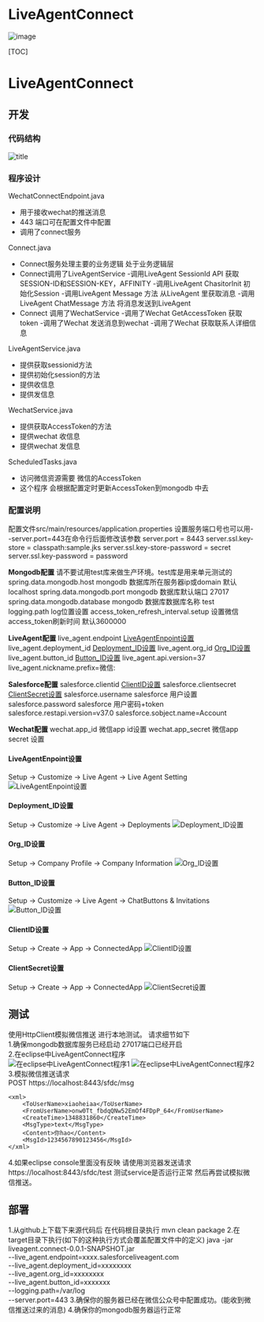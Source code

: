 
# LiveAgentConnect

![image](https://github.com/lingjianrui/blog/blob/master/images/LiveAgentConnect.gif)

[TOC]

# LiveAgentConnect

## 开发

### 代码结构
![title](https://github.com/lingjianrui/blog/blob/master/images/LiveAgentConnect-1.jpg)

### 程序设计
WechatConnectEndpoint.java

 - 用于接收wechat的推送消息
 - 443 端口可在配置文件中配置
 - 调用了connect服务

Connect.java

 - Connect服务处理主要的业务逻辑 处于业务逻辑层
 - Connect调用了LiveAgentService
   -调用LiveAgent SessionId API 获取SESSION-ID和SESSION-KEY，AFFINITY
   -调用LiveAgent ChasitorInit 初始化Session
   -调用LiveAgent Message 方法 从LiveAgent 里获取消息
   -调用LiveAgent ChatMessage 方法 将消息发送到LiveAgent
 - Connect 调用了WechatService
   -调用了Wechat GetAccessToken 获取token
   -调用了Wechat 发送消息到wechat
   -调用了Wechat 获取联系人详细信息

LiveAgentService.java

 - 提供获取sessionid方法
 - 提供初始化session的方法
 - 提供收信息
 - 提供发信息

WechatService.java

 - 提供获取AccessToken的方法
 - 提供wechat 收信息
 - 提供wechat 发信息

ScheduledTasks.java

 - 访问微信资源需要 微信的AccessToken
 - 这个程序 会根据配置定时更新AccessToken到mongodb 中去

### 配置说明
配置文件src/main/resources/application.properties
设置服务端口号也可以用--server.port=443在命令行后面修改该参数
server.port = 8443
server.ssl.key-store = classpath:sample.jks
server.ssl.key-store-password = secret
server.ssl.key-password = password 

**Mongodb配置** 
请不要试用test库来做生产环境。test库是用来单元测试的
spring.data.mongodb.host  mongodb 数据库所在服务器ip或domain 默认localhost
spring.data.mongodb.port  mongodb 数据库默认端口 27017
spring.data.mongodb.database mongodb 数据库数据库名称 test
logging.path log位置设置
access_token_refresh_interval.setup  设置微信access_token刷新时间 默认3600000 

**LiveAgent配置** 
live_agent.endpoint [LiveAgentEnpoint设置](https://github.com/lingjianrui/blog/blob/master/images/LiveAgentConnect-2.jpg)
live_agent.deployment_id [Deployment_ID设置](https://github.com/lingjianrui/blog/blob/master/images/LiveAgentConnect-3.jpg)
live_agent.org_id [Org_ID设置](https://github.com/lingjianrui/blog/blob/master/images/LiveAgentConnect-4.jpg)
live_agent.button_id [Button_ID设置](https://github.com/lingjianrui/blog/blob/master/images/LiveAgentConnect-5.jpg)
live_agent.api.version=37
live_agent.nickname.prefix=微信: 

**Salesforce配置**
salesforce.clientid [ClientID设置](https://github.com/lingjianrui/blog/blob/master/images/LiveAgentConnect-6.jpg)
salesforce.clientsecret [ClientSecret设置](https://github.com/lingjianrui/blog/blob/master/images/LiveAgentConnect-7.jpg)
salesforce.username salesforce 用户设置
salesforce.password salesforce 用户密码+token
salesforce.restapi.version=v37.0
salesforce.sobject.name=Account 

**Wechat配置**
wechat.app_id 微信app id设置
wechat.app_secret 微信app secret 设置 

#### LiveAgentEnpoint设置
Setup -> Customize -> Live Agent -> Live Agent Setting
![LiveAgentEnpoint设置](https://github.com/lingjianrui/blog/blob/master/images/LiveAgentConnect-8.jpg) 

#### Deployment_ID设置
Setup -> Customize -> Live Agent -> Deployments
![Deployment_ID设置](https://github.com/lingjianrui/blog/blob/master/images/LiveAgentConnect-9.jpg) 

#### Org_ID设置
Setup -> Company Profile -> Company Information
![Org_ID设置](https://github.com/lingjianrui/blog/blob/master/images/LiveAgentConnect-10.jpg) 

#### Button_ID设置
Setup -> Customize -> Live Agent -> ChatButtons & Invitations
![Button_ID设置](https://github.com/lingjianrui/blog/blob/master/images/LiveAgentConnect-11.jpg) 

#### ClientID设置
Setup -> Create -> App -> ConnectedApp
![ClientID设置](https://github.com/lingjianrui/blog/blob/master/images/LiveAgentConnect-12.jpg) 

#### ClientSecret设置
Setup -> Create -> App -> ConnectedApp
![ClientSecret设置](https://github.com/lingjianrui/blog/blob/master/images/LiveAgentConnect-13.jpg) 

## 测试
使用HttpClient模拟微信推送 进行本地测试。 
请求细节如下  
1.确保mongodb数据库服务已经启动 27017端口已经开启  
2.在eclipse中LiveAgentConnect程序  
![在eclipse中LiveAgentConnect程序1](https://github.com/lingjianrui/blog/blob/master/images/LiveAgentConnect-14.jpg) 
![在eclipse中LiveAgentConnect程序2](https://github.com/lingjianrui/blog/blob/master/images/LiveAgentConnect-15.jpg)  
3.模拟微信推送请求  
POST https://localhost:8443/sfdc/msg  
```
<xml>
    <ToUserName>xiaoheiaa</ToUserName>
    <FromUserName>onw0Tt_fbdqQNw52EmOf4FDpP_64</FromUserName>
    <CreateTime>1348831860</CreateTime>
    <MsgType>text</MsgType>
    <Content>你hao</Content>
    <MsgId>1234567890123456</MsgId>
</xml>
```
4.如果eclipse console里面没有反映
请使用浏览器发送请求https://localhost:8443/sfdc/test 测试service是否运行正常
然后再尝试模拟微信推送。

## 部署
1.从github上下载下来源代码后 在代码根目录执行 mvn clean package 
2.在target目录下执行(如下的这种执行方式会覆盖配置文件中的定义)
java -jar liveagent.connect-0.0.1-SNAPSHOT.jar \
--live_agent.endpoint=xxxx.salesforceliveagent.com \
--live_agent.deployment_id=xxxxxxxx \
--live_agent.org_id=xxxxxxxx \
--live_agent.button_id=xxxxxxx \
--logging.path=/var/log \
--server.port=443
3.确保你的服务器已经在微信公众号中配置成功。(能收到微信推送过来的消息)
4.确保你的mongodb服务器运行正常

